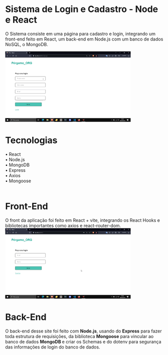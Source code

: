 # Sistema de Login e Cadastro - Node e React
O Sistema consiste em uma página para cadastro e login, integrando um front-end feito em React, um back-end em 
Node.js com um banco de dados NoSQL, o MongoDB.
<br>

<img src="./gitHub/signPergamo.gif" alt="Imagem de login da aplicação" width="400px">

# Tecnologias
• React<br>
• Node.js<br>
• MongoDB<br>
• Express<br>
• Axios<br>
• Mongoose<br>
<br>
# Front-End
O front da aplicação foi feito em React + vite, integrando os React Hooks e bibliotecas importantes como axios e 
react-router-dom. <br>
<img src="./gitHub/loginPergamo.gif" alt="Imagem de login da aplicação" width="400px">
<br>
# Back-End
O back-end desse site foi feito com <strong>Node.js</strong>, usando do <strong>Express</strong> para fazer toda 
estrutura de requisições, da biblioteca <strong>Mongoose</strong> para vincular ao banco de dados <strong>MongoDB
</strong> e criar os Schemas e do dotenv para segurança das informações de login do banco de dados.
